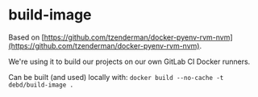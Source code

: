 # build-image

Based on [https://github.com/tzenderman/docker-pyenv-rvm-nvm](https://github.com/tzenderman/docker-pyenv-rvm-nvm).

We're using it to build our projects on our own GitLab CI Docker runners.

Can be built (and used) locally with: `docker build --no-cache -t debd/build-image .`
